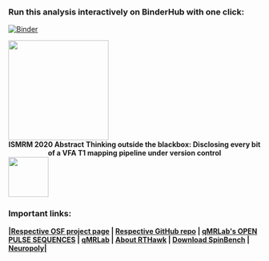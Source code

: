 ### Run this analysis interactively on BinderHub with one click:
[![Binder](https://mybinder.org/badge_logo.svg)](https://mybinder.org/v2/gh/agahkarakuzu/ismrm20/master?filepath=ISMRM_2020.ipynb)


<img src="https://avatars1.githubusercontent.com/u/7755716?s=400&v=4" height="200" width="200">


<div class="alert alert-danger">
  <center><strong><span class="badge">ISMRM 2020 Abstract</span></strong> <b> Thinking outside the blackbox: Disclosing every bit of a VFA T1 mapping pipeline under version control</b></center> 
</div>

<img src="http://icons.iconarchive.com/icons/icons8/windows-8/512/Files-Add-Link-icon.png" height="80" width="80">

### Important links: 

**|[Respective OSF project page](https://osf.io/a4v8h/) | [Respective GitHub repo](https://github.com/agahkarakuzu/ismrm20) | [qMRLab's OPEN PULSE SEQUENCES](https://github.com/qMRLab/pulse_sequences) | [qMRLab](https://qmrlab.org) | [About RTHawk](https://www.heartvista.ai/technology) | [Download SpinBench](https://www.heartvista.ai/spinbench) | [Neuropoly](https://www.neuro.polymtl.ca/home)|**
<br>



